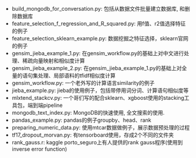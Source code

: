 - build_mongodb_for_conversation.py: 包括从数据文件批量建立数据库, 和删除数据库
- feature_selection_f_regression_and_R_squared.py: 用f值、r2值选择特征的例子
- feature_selection_sklearn_example.py: 数据挖掘之特征选择，sklearn官网的例子
- gensim_jieba_example_1.py: 在gensim_workflow.py的基础上对中文进行处理、稀疏向量映射和相似度计算
- gensim_jieba_example_2.py: 在gensim_jieba_example_1.py的基础上对全量的语句集处理、局部语料的tfidf相似度计算
- gensim_workflow.py: 一个老外写的计算语言similarity的例子
- jieba_example.py: jieba的使用例子，包括带停用词分词、计算语句相似度等
- mlxtend_stackcv.py: 一个哥们写的配合sklearn、xgboost使用的stacking工具包，端到端pipeline
- mongodb_text_index.py: MongoDB的快速使用, 全文搜索的使用.
- pandas_example.py: pandas的例子groupby、head、rank
- preparing_numeric_data.py: 使用mtcar数据做例子，展示数据预处理的过程
- tf17_dropout_morvan.py: 有tensorboard使用，存成2个不同的文件夹
- rank_gauss.r: kaggle porto_seguro上有人提供的rank gauss程序(使用到inverse error function)
